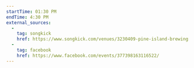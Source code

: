 ```yaml
---
startTime: 01:30 PM
endTime: 4:30 PM
external_sources:
  -
    tag: songkick
    href: https://www.songkick.com/venues/3230409-pine-island-brewing
  -
    tag: facebook
    href: https://www.facebook.com/events/377398163116522/
---
```

